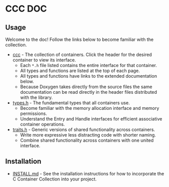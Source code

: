 # CCC DOC

## Usage

Welcome to the doc! Follow the links below to become familiar with the collection.

- [ccc](https://agl-alexglopez.github.io/ccc/files.html) - The collection of containers. Click the header for the desired container to view its interface.
    - Each `*.h` file listed contains the entire interface for that container.
    - All types and functions are listed at the top of each page.
    - All types and functions have links to the extended documentation below.
    - Because Doxygen takes directly from the source files the same documentation can be read directly in the header files distributed with the library.
- [types.h](https://agl-alexglopez.github.io/ccc/types_8h.html) - The fundamental types that all containers use.
    - Become familiar with the memory allocation interface and memory permissions.
    - Understand the Entry and Handle interfaces for efficient associative container operations.
- [traits.h](https://agl-alexglopez.github.io/ccc/traits_8h.html) - Generic versions of shared functionality across containers.
    - Write more expressive less distracting code with shorter naming.
    - Combine shared functionality across containers with one united interface.

## Installation

- [INSTALL.md](INSTALL.md) - See the installation instructions for how to incorporate the C Container Collection into your project.

